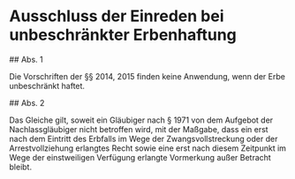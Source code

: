 # Ausschluss der Einreden bei unbeschränkter Erbenhaftung



\#\# Abs. 1

 Die Vorschriften der §§ 2014, 2015 finden keine Anwendung, wenn der Erbe unbeschränkt haftet.

\#\# Abs. 2

 Das Gleiche gilt, soweit ein Gläubiger nach § 1971 von dem Aufgebot der Nachlassgläubiger nicht betroffen wird, mit der Maßgabe, dass ein erst nach dem Eintritt des Erbfalls im Wege der Zwangsvollstreckung oder der Arrestvollziehung erlangtes Recht sowie eine erst nach diesem Zeitpunkt im Wege der einstweiligen Verfügung erlangte Vormerkung außer Betracht bleibt. 

